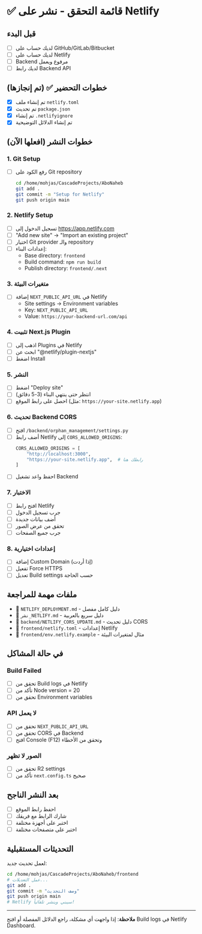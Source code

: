 # ✅ قائمة التحقق - نشر على Netlify

## قبل البدء

- [ ] لديك حساب على GitHub/GitLab/Bitbucket
- [ ] لديك حساب على Netlify
- [ ] Backend مرفوع ويعمل
- [ ] لديك رابط Backend API

## خطوات التحضير ✅ (تم إنجازها)

- [x] تم إنشاء ملف `netlify.toml`
- [x] تم تحديث `package.json`
- [x] تم إنشاء `.netlifyignore`
- [x] تم إنشاء الدلائل التوضيحية

## خطوات النشر (افعلها الآن)

### 1. Git Setup
- [ ] رفع الكود على Git repository
  ```bash
  cd /home/mohjas/CascadeProjects/AboNaheb
  git add .
  git commit -m "Setup for Netlify"
  git push origin main
  ```

### 2. Netlify Setup
- [ ] تسجيل الدخول إلى https://app.netlify.com
- [ ] "Add new site" → "Import an existing project"
- [ ] اختيار Git provider والـ repository
- [ ] إعدادات البناء:
  - Base directory: `frontend`
  - Build command: `npm run build`
  - Publish directory: `frontend/.next`

### 3. متغيرات البيئة
- [ ] إضافة `NEXT_PUBLIC_API_URL` في Netlify
  - Site settings → Environment variables
  - Key: `NEXT_PUBLIC_API_URL`
  - Value: `https://your-backend-url.com/api`

### 4. تثبيت Next.js Plugin
- [ ] اذهب إلى Plugins في Netlify
- [ ] ابحث عن "@netlify/plugin-nextjs"
- [ ] اضغط Install

### 5. النشر
- [ ] اضغط "Deploy site"
- [ ] انتظر حتى ينتهي البناء (3-5 دقائق)
- [ ] احصل على رابط الموقع (مثل: `https://your-site.netlify.app`)

### 6. تحديث Backend CORS
- [ ] افتح `/backend/orphan_management/settings.py`
- [ ] أضف رابط Netlify إلى `CORS_ALLOWED_ORIGINS`:
  ```python
  CORS_ALLOWED_ORIGINS = [
      "http://localhost:3000",
      "https://your-site.netlify.app",  # رابطك هنا
  ]
  ```
- [ ] احفظ واعد تشغيل Backend

### 7. الاختبار
- [ ] افتح رابط Netlify
- [ ] جرب تسجيل الدخول
- [ ] أضف بيانات جديدة
- [ ] تحقق من عرض الصور
- [ ] جرب جميع الصفحات

### 8. إعدادات اختيارية
- [ ] إضافة Custom Domain (إذا أردت)
- [ ] تفعيل Force HTTPS
- [ ] تعديل Build settings حسب الحاجة

## ملفات مهمة للمراجعة

- 📄 `NETLIFY_DEPLOYMENT.md` - دليل كامل مفصل
- 📄 `نشر_NETLIFY.md` - دليل سريع بالعربية
- 📄 `backend/NETLIFY_CORS_UPDATE.md` - دليل تحديث CORS
- 📄 `frontend/netlify.toml` - إعدادات Netlify
- 📄 `frontend/env.netlify.example` - مثال لمتغيرات البيئة

## في حالة المشاكل

### Build Failed
- [ ] تحقق من Build logs في Netlify
- [ ] تأكد من Node version = 20
- [ ] تحقق من Environment variables

### API لا يعمل
- [ ] تحقق من `NEXT_PUBLIC_API_URL`
- [ ] تحقق من CORS في Backend
- [ ] افتح Console (F12) وتحقق من الأخطاء

### الصور لا تظهر
- [ ] تحقق من R2 settings
- [ ] تأكد من `next.config.ts` صحيح

## بعد النشر الناجح

- [ ] احفظ رابط الموقع
- [ ] شارك الرابط مع فريقك
- [ ] اختبر على أجهزة مختلفة
- [ ] اختبر على متصفحات مختلفة

## التحديثات المستقبلية

لعمل تحديث جديد:
```bash
cd /home/mohjas/CascadeProjects/AboNaheb/frontend
# عمل التعديلات...
git add .
git commit -m "وصف التحديث"
git push origin main
# Netlify سيبني وينشر تلقائياً!
```

---

**ملاحظة**: إذا واجهت أي مشكلة، راجع الدلائل المفصلة أو افتح Build logs في Netlify Dashboard.

